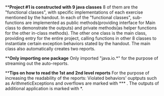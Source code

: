 ********Project #1 is constructed with 9 java classes******
   8 of them are the "functional classes", with specific implementations of each exercise mentioned by the handout. In each of the "functional classes", sub-functions are implemented as public methods(providing interface for Main class to demonstrate the outputs) and private methods(as helper functions for the other in-class methods). 
    The other one class is the main class, providing entry for the entire project, calling functions in other 8 classes to instantiate certain exception behaviors stated by the handout. The main class also automatically creates two reports.
    
    
    
********Only importing one package******
    Only imported "java.io.*" for the purpose of streaming out the auto-reports.



********Tips on how to read the 1st and 2nd level reports******
    For the purpose of increasing the readability of the reports:
    Violated behaviors' ouptputs such as ArithmeticExceptions and overflows are marked with *** .
    The outputs of additional application is marked with *.
